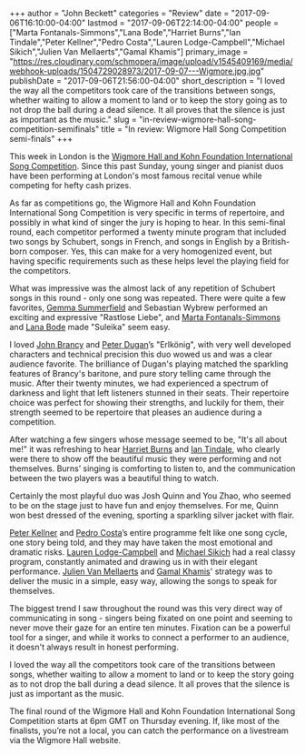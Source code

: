 +++
author = "John Beckett"
categories = "Review"
date = "2017-09-06T16:10:00-04:00"
lastmod = "2017-09-06T22:14:00-04:00"
people = ["Marta Fontanals-Simmons","Lana Bode","Harriet Burns","Ian Tindale","Peter Kellner","Pedro Costa","Lauren Lodge-Campbell","Michael Sikich","Julien Van Mellaerts","Gamal Khamis"]
primary_image = "https://res.cloudinary.com/schmopera/image/upload/v1545409169/media/webhook-uploads/1504729028973/2017-09-07---Wigmore.jpg.jpg"
publishDate = "2017-09-06T21:56:00-04:00"
short_description = "I loved the way all the competitors took care of the transitions between songs, whether waiting to allow a moment to land or to keep the story going as to not drop the ball during a dead silence. It all proves that the silence is just as important as the music."
slug = "in-review-wigmore-hall-song-competition-semifinals"
title = "In review: Wigmore Hall Song Competition semi-finals"
+++

This week in London is the [Wigmore Hall and Kohn Foundation International Song Competition](https://wigmore-hall.org.uk/song-competition/2017-songcompetition). Since this past Sunday, young singer and pianist duos have been performing at London's most famous recital venue while competing for hefty cash prizes.

As far as competitions go, the Wigmore Hall and Kohn Foundation International Song Competition is very specific in terms of repertoire, and possibly in what kind of singer the jury is hoping to hear. In this semi-final round, each competitor performed a twenty minute program that included two songs by Schubert, songs in French, and songs in English by a British-born composer. Yes, this can make for a very homogenized event, but having specific requirements such as these helps level the playing field for the competitors.

What was impressive was the almost lack of any repetition of Schubert songs in this round - only one song was repeated. There were quite a few favorites, [Gemma Summerfield](/scene/people/gemma-summerfield/) and Sebastian Wybrew performed an exciting and expressive "Rastlose Liebe", and [Marta Fontanals-Simmons](/scene/people/marta-fontanals-simmons/) and [Lana Bode](/scene/people/lana-bode/) made "Suleika" seem easy.

I loved [John Brancy](/scene/people/john-brancy/) and [Peter Dugan](/scene/people/peter-dugan/)’s "Erlkönig", with very well developed characters and technical precision this duo wowed us and was a clear audience favorite. The brilliance of Dugan's playing matched the sparkling features of Brancy's baritone, and pure story telling came through the music. After their twenty minutes, we had experienced a spectrum of darkness and light that left listeners stunned in their seats. Their repertoire choice was perfect for showing their strengths, and luckily for them, their strength seemed to be repertoire that pleases an audience during a competition.

After watching a few singers whose message seemed to be, "It's all about me!" it was refreshing to hear [Harriet Burns](/scene/people/harriet-burns/) and [Ian Tindale](/scene/people/ian-tindale/), who clearly were there to show off the beautiful music they were performing and not themselves. Burns’ singing is comforting to listen to, and the communication between the two players was a beautiful thing to watch.

Certainly the most playful duo was Josh Quinn and You Zhao, who seemed to be on the stage just to have fun and enjoy themselves. For me, Quinn won best dressed of the evening, sporting a sparkling silver jacket with flair.

[Peter Kellner](/scene/people/peter-kellner/) and [Pedro Costa](/scene/people/pedro-costa/)’s entire programme felt like one song cycle, one story being told, and they may have taken the most emotional and dramatic risks. [Lauren Lodge-Campbell](/scene/people/lauren-lodge-campbell/) and [Michael Sikich](/scene/people/michael-sikich/) had a real classy program, constantly animated and drawing us in with their elegant performance. [Julien Van Mellaerts](/scene/people/julien-van-mellaerts/) and [Gamal Khamis](/scene/people/gamal-khamis/)' strategy was to deliver the music in a simple, easy way, allowing the songs to speak for themselves.

The biggest trend I saw throughout the round was this very direct way of communicating in song - singers being fixated on one point and seeming to never move their gaze for an entire ten minutes. Fixation can be a powerful tool for a singer, and while it works to connect a performer to an audience, it doesn't always result in honest performing.

I loved the way all the competitors took care of the transitions between songs, whether waiting to allow a moment to land or to keep the story going as to not drop the ball during a dead silence. It all proves that the silence is just as important as the music.

The final round of the Wigmore Hall and Kohn Foundation International Song Competition starts at 6pm GMT on Thursday evening. If, like most of the finalists, you’re not a local, you can catch the performance on a livestream via the Wigmore Hall website.
